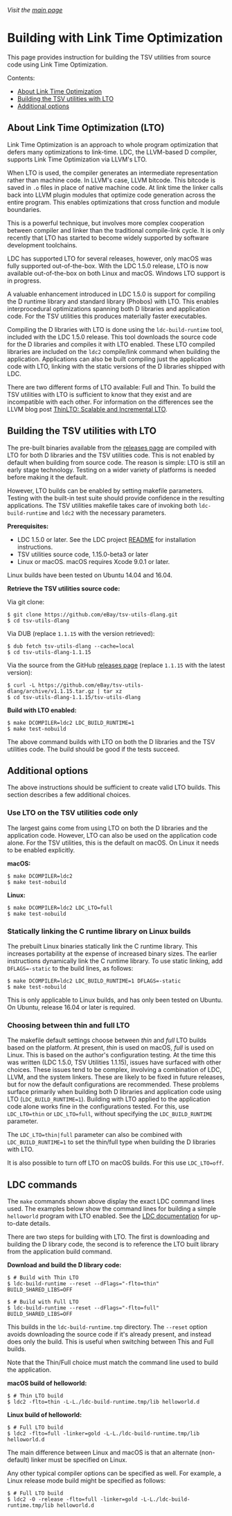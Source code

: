 _Visit the [main page](../README.md)_

# Building with Link Time Optimization

This page provides instruction for building the TSV utilities from source code using Link Time Optimization.

Contents:

  * [About Link Time Optimization](#about-link-time-optimization-lto)
  * [Building the TSV utilities with LTO](#building-the-tsv-utilities-with-lto)
  * [Additional options](#additional-options)

## About Link Time Optimization (LTO)

Link Time Optimization is an approach to whole program optimization that defers many optimizations to link-time. LDC, the LLVM-based D compiler, supports Link Time Optimization via LLVM's LTO.

When LTO is used, the compiler generates an intermediate representation rather than machine code. In LLVM's case, LLVM bitcode. This bitcode is saved in `.o` files in place of native machine code. At link time the linker calls back into LLVM plugin modules that optimize code generation across the entire program. This enables optimizations that cross function and module boundaries.

This is a powerful technique, but involves more complex cooperation between compiler and linker than the traditional compile-link cycle. It is only recently that LTO has started to become widely supported by software development toolchains.

LDC has supported LTO for several releases, however, only macOS was fully supported out-of-the-box. With the LDC 1.5.0 release, LTO is now available out-of-the-box on both Linux and macOS. Windows LTO support is in progress.

A valuable enhancement introduced in LDC 1.5.0 is support for compiling the D runtime library and standard library (Phobos) with LTO. This enables interprocedural optimizations spanning both D libraries and application code. For the TSV utilities this produces materially faster executables.

Compiling the D libraries with LTO is done using the `ldc-build-runtime` tool, included with the LDC 1.5.0 release. This tool downloads the source code for the D libraries and compiles it with LTO enabled. These LTO compiled libraries are included on the `ldc2` compile/link command when building the application. Applications can also be built compiling just the application code with LTO, linking with the static versions of the D libraries shipped with LDC.

There are two different forms of LTO available: Full and Thin. To build the TSV utilities with LTO is sufficient to know that they exist and are incompatible with each other. For information on the differences see the LLVM blog post [ThinLTO: Scalable and Incremental LTO](http://blog.llvm.org/2016/06/thinlto-scalable-and-incremental-lto.html).

## Building the TSV utilities with LTO

The pre-built binaries available from the [releases page](https://github.com/eBay/tsv-utils-dlang/releases) are compiled with LTO for both D libraries and the TSV utilities code. This is not enabled by default when building from source code. The reason is simple: LTO is still an early stage technology. Testing on a wider variety of platforms is needed before making it the default.

However, LTO builds can be enabled by setting makefile parameters. Testing with the built-in test suite should provide confidence in the resulting applications. The TSV utilities makefile takes care of invoking both `ldc-build-runtime` and `ldc2` with the necessary parameters.

**Prerequisites:**
  * LDC 1.5.0 or later. See the LDC project [README](https://github.com/ldc-developers/ldc/blob/master/README.md) for installation instructions.
  * TSV utilities source code, 1.15.0-beta3 or later
  * Linux or macOS. macOS requires Xcode 9.0.1 or later.

Linux builds have been tested on Ubuntu 14.04 and 16.04.

**Retrieve the TSV utilities source code:**

Via git clone:

```
$ git clone https://github.com/eBay/tsv-utils-dlang.git
$ cd tsv-utils-dlang
```

Via DUB (replace `1.1.15` with the version retrieved):

```
$ dub fetch tsv-utils-dlang --cache=local
$ cd tsv-utils-dlang-1.1.15
```

Via the source from the GitHub [releases page](https://github.com/eBay/tsv-utils-dlang/releases) (replace `1.1.15` with the latest version):

```
$ curl -L https://github.com/eBay/tsv-utils-dlang/archive/v1.1.15.tar.gz | tar xz
$ cd tsv-utils-dlang-1.1.15/tsv-utils-dlang
```

**Build with LTO enabled:**

```
$ make DCOMPILER=ldc2 LDC_BUILD_RUNTIME=1
$ make test-nobuild
```

The above command builds with LTO on both the D libraries and the TSV utilities code. The build should be good if the tests succeed.

## Additional options

The above instructions should be sufficient to create valid LTO builds. This section describes a few additional choices.

### Use LTO on the TSV utilities code only

The largest gains come from using LTO on both the D libraries and the application code. However, LTO can also be used on the application code alone. For the TSV utilities, this is the default on macOS. On Linux it needs to be enabled explicitly.

**macOS:**
```
$ make DCOMPILER=ldc2
$ make test-nobuild
```

**Linux:**
```
$ make DCOMPILER=ldc2 LDC_LTO=full
$ make test-nobuild
```

### Statically linking the C runtime library on Linux builds

The prebuilt Linux binaries statically link the C runtime library. This increases portability at the expense of increased binary sizes. The earlier instructions dynamically link the C runtime library. To use static linking, add `DFLAGS=-static` to the build lines, as follows:

```
$ make DCOMPILER=ldc2 LDC_BUILD_RUNTIME=1 DFLAGS=-static
$ make test-nobuild
```

This is only applicable to Linux builds, and has only been tested on Ubuntu. On Ubuntu, release 16.04 or later is required.

### Choosing between thin and full LTO

The makefile default settings choose between *thin* and *full* LTO builds based on the platform. At present, *thin* is used on macOS, *full* is used on Linux. This is based on the author's configuration testing. At the time this was written (LDC 1.5.0, TSV Utilities 1.1.15), issues have surfaced with other choices. These issues tend to be complex, involving a combination of LDC, LLVM, and the system linkers. These are likely to be fixed in future releases, but for now the default configurations are recommended. These problems surface primarily when building both D libraries and application code using LTO (`LDC_BUILD_RUNTIME=1`). Building with LTO applied to the application code alone works fine in the configurations tested. For this, use `LDC_LTO=thin` or `LDC_LTO=full`, without specifying the `LDC_BUILD_RUNTIME` parameter.

The `LDC_LTO=thin|full` parameter can also be combined with `LDC_BUILD_RUNTIME=1` to set the thin/full type when building the D libraries with LTO.

It is also possible to turn off LTO on macOS builds. For this use `LDC_LTO=off`.

## LDC commands

The `make` commands shown above display the exact LDC command lines used. The examples below show the command lines for building a simple `helloworld` program with LTO enabled. See the [LDC documentation](https://github.com/ldc-developers/ldc) for up-to-date details.

There are two steps for building with LTO. The first is downloading and building the D library code, the second is to reference the LTO built library from the application build command.

**Download and build the D library code:**

```
$ # Build with Thin LTO
$ ldc-build-runtime --reset --dFlags="-flto=thin" BUILD_SHARED_LIBS=OFF

$ # Build with Full LTO
$ ldc-build-runtime --reset --dFlags="-flto=full" BUILD_SHARED_LIBS=OFF
```

This builds in the `ldc-build-runtime.tmp` directory. The `--reset` option avoids downloading the source code if it's already present, and instead does only the build. This is useful when switching between This and Full builds.

Note that the Thin/Full choice must match the command line used to build the application.

**macOS build of helloworld:**

```
$ # Thin LTO build
$ ldc2 -flto=thin -L-L./ldc-build-runtime.tmp/lib helloworld.d
```

**Linux build of helloworld:**

```
$ # Full LTO build
$ ldc2 -flto=full -linker=gold -L-L./ldc-build-runtime.tmp/lib helloworld.d
```

The main difference between Linux and macOS is that an alternate (non-default) linker must be specified on Linux.

Any other typical compiler options can be specified as well. For example, a Linux release mode build might be specified as follows:

```
$ # Full LTO build
$ ldc2 -O -release -flto=full -linker=gold -L-L./ldc-build-runtime.tmp/lib helloworld.d
```
